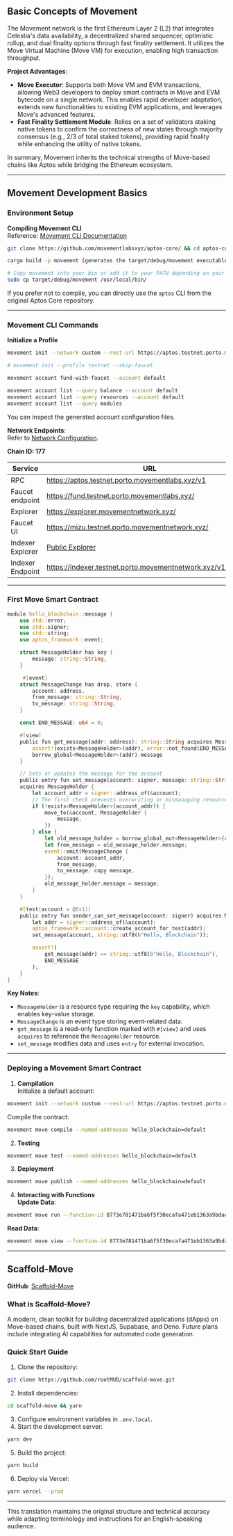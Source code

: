 ## Basic Concepts of Movement

The Movement network is the first Ethereum Layer 2 (L2) that integrates Celestia's data availability, a decentralized shared sequencer, optimistic rollup, and dual finality options through fast finality settlement. It utilizes the Move Virtual Machine (Move VM) for execution, enabling high transaction throughput.

**Project Advantages**:

- **Move Executor**: Supports both Move VM and EVM transactions, allowing Web3 developers to deploy smart contracts in Move and EVM bytecode on a single network. This enables rapid developer adaptation, extends new functionalities to existing EVM applications, and leverages Move's advanced features.
- **Fast Finality Settlement Module**: Relies on a set of validators staking native tokens to confirm the correctness of new states through majority consensus (e.g., 2/3 of total staked tokens), providing rapid finality while enhancing the utility of native tokens.

In summary, Movement inherits the technical strengths of Move-based chains like Aptos while bridging the Ethereum ecosystem.

---

## Movement Development Basics

### Environment Setup

**Compiling Movement CLI**  
Reference: [Movement CLI Documentation](https://docs.movementnetwork.xyz/devs/movementcli)

```sh
git clone https://github.com/movementlabsxyz/aptos-core/ && cd aptos-core

cargo build -p movement (generates the target/debug/movement executable)

# Copy movement into your bin or add it to your PATH depending on your system config.
sudo cp target/debug/movement /usr/local/bin/
```

If you prefer not to compile, you can directly use the `aptos` CLI from the original Aptos Core repository.

---

### Movement CLI Commands

**Initialize a Profile**  

```sh
movement init --network custom --rest-url https://aptos.testnet.porto.movementlabs.xyz/v1 --profile default # Requires Faucet endpoint

# movement init --profile testnet --skip-faucet

movement account fund-with-faucet --account default

movement account list --query balance --account default
movement account list --query resources --account default
movement account list --query modules
```

You can inspect the generated account configuration files.

**Network Endpoints**:  
Refer to [Network Configuration](https://docs.movementnetwork.xyz/devs/networkEndpoints).

**Chain ID: 177**

| Service          | URL                                                          |
| ---------------- | ------------------------------------------------------------ |
| RPC              | https://aptos.testnet.porto.movementlabs.xyz/v1              |
| Faucet endpoint  | https://fund.testnet.porto.movementlabs.xyz/                 |
| Explorer         | https://explorer.movementnetwork.xyz/                        |
| Faucet UI        | https://mizu.testnet.porto.movementnetwork.xyz/              |
| Indexer Explorer | [Public Explorer](https://cloud.hasura.io/public/graphiql?endpoint=https://indexer.testnet.porto.movementnetwork.xyz/v1/graphql) |
| Indexer Endpoint | https://indexer.testnet.porto.movementnetwork.xyz/v1/graphql |

---

### First Move Smart Contract

```rust
module hello_blockchain::message {
    use std::error;
    use std::signer;
    use std::string;
    use aptos_framework::event;

    struct MessageHolder has key {
        message: string::String,
    }

     #[event]
    struct MessageChange has drop, store {
        account: address,
        from_message: string::String,
        to_message: string::String,
    }

    const ENO_MESSAGE: u64 = 0;

    #[view]
    public fun get_message(addr: address): string::String acquires MessageHolder {
        assert!(exists<MessageHolder>(addr), error::not_found(ENO_MESSAGE);
        borrow_global<MessageHolder>(addr).message
    }

    // Sets or updates the message for the account
    public entry fun set_message(account: signer, message: string::String)
    acquires MessageHolder {
        let account_addr = signer::address_of(&account);
        // The first check prevents overwriting or mismanaging resources
        if (!exists<MessageHolder>(account_addr)) {
            move_to(&account, MessageHolder {
                message,
            })
        } else {
            let old_message_holder = borrow_global_mut<MessageHolder>(account_addr);
            let from_message = old_message_holder.message;
            event::emit(MessageChange {
                account: account_addr,
                from_message,
                to_message: copy message,
            });
            old_message_holder.message = message;
        }
    }

    #[test(account = @0x1)]
    public entry fun sender_can_set_message(account: signer) acquires MessageHolder {
        let addr = signer::address_of(&account);
        aptos_framework::account::create_account_for_test(addr);
        set_message(account, string::utf8(b"Hello, Blockchain"));

        assert!(
            get_message(addr) == string::utf8(b"Hello, Blockchain"),
            ENO_MESSAGE
        );
    }
}
```

**Key Notes**:  

- `MessageHolder` is a resource type requiring the `key` capability, which enables key-value storage.  
- `MessageChange` is an event type storing event-related data.  
- `get_message` is a read-only function marked with `#[view]` and uses `acquires` to reference the `MessageHolder` resource.  
- `set_message` modifies data and uses `entry` for external invocation.  

---

### Deploying a Movement Smart Contract

1. **Compilation**  
   Initialize a default account:  

```sh
movement init --network custom --rest-url https://aptos.testnet.porto.movementlabs.xyz/v1 --profile default
```

Compile the contract:  

```sh
movement move compile --named-addresses hello_blockchain=default
```

2. **Testing**  

```sh
movement move test --named-addresses hello_blockchain=default
```

3. **Deployment**  

```sh
movement move publish --named-addresses hello_blockchain=default
```

4. **Interacting with Functions**  
   **Update Data**:  

```sh
movement move run --function-id 8773e781471ba6f5f30ecafa471eb1363a9bdae33d2a9d53697f0bb6683647d2::message::set_message --args string:Hello! --profile default
```

**Read Data**:  

```sh
movement move view --function-id 8773e781471ba6f5f30ecafa471eb1363a9bdae33d2a9d53697f0bb6683647d2::message::get_message --args address:8773e781471ba6f5f30ecafa471eb1363a9bdae33d2a9d53697f0bb6683647d2 --profile default
```

---

## Scaffold-Move

**GitHub**: [Scaffold-Move](https://github.com/NonceGeek/scaffold-move)

### **What is Scaffold-Move?**  

A modern, clean toolkit for building decentralized applications (dApps) on Move-based chains, built with NextJS, Supabase, and Deno. Future plans include integrating AI capabilities for automated code generation.

### **Quick Start Guide**  

1. Clone the repository:  

```sh
git clone https://github.com/rootMUD/scaffold-move.git
```

2. Install dependencies:  

```sh
cd scaffold-move && yarn
```

3. Configure environment variables in `.env.local`.  
4. Start the development server:  

```sh
yarn dev
```

5. Build the project:  

```sh
yarn build
```

6. Deploy via Vercel:  

```sh
yarn vercel --prod
```

---

This translation maintains the original structure and technical accuracy while adapting terminology and instructions for an English-speaking audience.
